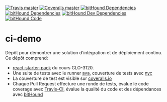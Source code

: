[![Travis master](https://img.shields.io/travis/GLO3112/ci-demo/master.svg?maxAge=2592000)]()
[![Coveralls master](https://img.shields.io/coveralls/GLO3112/ci-demo/master.svg?maxAge=2592000)]()
[![bitHound Dependencies](https://www.bithound.io/github/GLO3112/ci-demo/badges/dependencies.svg)](https://www.bithound.io/github/GLO3112/ci-demo/master/dependencies/npm)
[![bitHound Dependencies](https://www.bithound.io/github/GLO3112/ci-demo/badges/dependencies.svg)](https://www.bithound.io/github/GLO3112/ci-demo/master/dependencies/npm)
[![bitHound Dev Dependencies](https://www.bithound.io/github/GLO3112/ci-demo/badges/devDependencies.svg)](https://www.bithound.io/github/GLO3112/ci-demo/master/dependencies/npm)
[![bitHound Code](https://www.bithound.io/github/GLO3112/ci-demo/badges/code.svg)](https://www.bithound.io/github/GLO3112/ci-demo)

# ci-demo

Dépôt pour démontrer une solution d'intégration et de déploiement continu. 
Ce dépôt comprend:
* [react-starter-pack](https://github.com/GLO3112/starter-packs/tree/master/react-starter) du cours GLO-3120.
* Une suite de tests avec le runner [ava](https://github.com/avajs/ava), couverture de tests avec [nyc](https://github.com/istanbuljs/nyc)
* La couverture de test est visible sur [coveralls.io](https://coveralls.io/github/GLO3112/ci-demo)
* Chaque Pull Request effecture une ronde de tests, évalue le code coverage avec [Travis-CI](https://travis-ci.org/GLO3112/ci-demo), évalue la qualité du code et des dépendances avec [bitHound](https://www.bithound.io/github/GLO3112/ci-demo)
